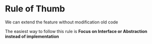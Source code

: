 # Rule of Thumb

We can extend the feature without modification old code

The easiest way to follow this rule is
**Focus on Interface or Abstraction instead of implementation**
